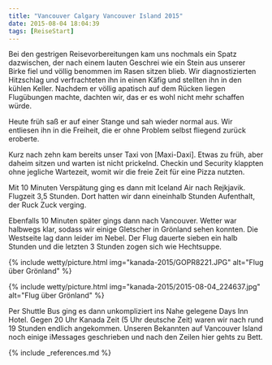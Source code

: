 ```yaml
---
title: "Vancouver Calgary Vancouver Island 2015"
date: 2015-08-04 18:04:39
tags: [ReiseStart]
---
```

Bei den gestrigen Reisevorbereitungen kam uns nochmals ein Spatz dazwischen, der nach einem lauten Geschrei wie ein Stein aus unserer Birke fiel und völlig benommen im Rasen sitzen blieb. Wir diagnostizierten Hitzschlag und verfrachteten ihn in einen Käfig und stellten ihn in den kühlen Keller. Nachdem er völlig apatisch auf dem Rücken liegen Flugübungen machte, dachten wir, das er es wohl nicht mehr schaffen würde.

Heute früh saß er auf einer Stange und sah wieder normal aus. Wir entliesen ihn in die Freiheit, die er ohne Problem selbst fliegend zurück eroberte.

Kurz nach zehn kam bereits unser Taxi von [Maxi-Daxi]. Etwas zu früh, aber daheim sitzen und warten ist nicht prickelnd. Checkin und Security klappten ohne jegliche Wartezeit, womit wir die freie Zeit für eine Pizza nutzten. 

Mit 10 Minuten Verspätung ging es dann mit Iceland Air nach Rejkjavik. Flugzeit 3,5 Stunden. Dort hatten wir dann eineinhalb Stunden Aufenthalt, der Ruck Zuck verging. 

Ebenfalls 10 Minuten später gings dann nach Vancouver. Wetter war halbwegs klar, sodass wir einige Gletscher in Grönland sehen konnten. Die Westseite lag dann leider im Nebel. Der Flug dauerte sieben ein halb Stunden und die letzten 3 Stunden zogen sich wie Hechtsuppe.

{% include wetty/picture.html img="kanada-2015/GOPR8221.JPG" alt="Flug über Grönland" %}

{% include wetty/picture.html img="kanada-2015/2015-08-04_224637.jpg" alt="Flug über Grönland" %}

Per Shuttle Bus ging es dann unkompliziert ins Nahe gelegene Days Inn Hotel. Gegen 20 Uhr Kanada Zeit (5 Uhr deutsche Zeit) waren wir nach rund 19 Stunden endlich angekommen. Unseren Bekannten auf Vancouver Island noch einige iMessages geschrieben und nach den Zeilen hier gehts zu Bett.

{% include _references.md %}
